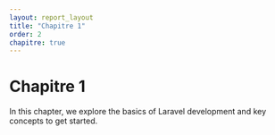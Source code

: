 ```yaml
---
layout: report_layout
title: "Chapitre 1"
order: 2
chapitre: true
---
```


# Chapitre 1

In this chapter, we explore the basics of Laravel development and key concepts to get started.
